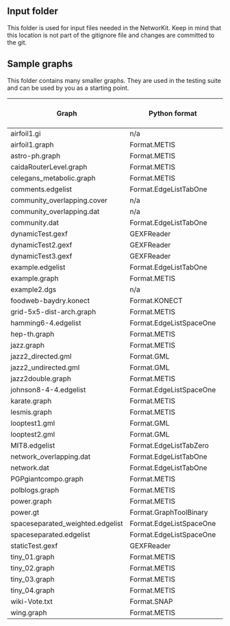 ## Input folder

This folder is used for input files needed in the NetworKit. Keep in mind that this location is not part of the gitignore file and changes are committed to the git.

## Sample graphs

This folder contains many smaller graphs. They are used in the testing suite and can be used by you as a starting point.

| Graph                            | Python format           | Cpp Reader              | Filesize (in byte) | Number of Nodes | Number of Edges | Directed | Weighted | Weblink |
|----------------------------------|-------------------------|-------------------------|--------------------|-----------------|-----------------|----------|----------|---------|
| airfoil1.gi                      | n/a                     | DibapGraphReader        | 149370             | 4253            | 12289           | FALSE    | FALSE    | n/a     |
| airfoil1.graph                   | Format.METIS            | METISGraphReader        | 116538             | 4253            | 12289           | n/a      | n/a      | n/a     |
| astro-ph.graph                   | Format.METIS            | METISGraphReader        | 1259548            | 16706           | 121251          | FALSE    | FALSE    | n/a     |
| caidaRouterLevel.graph           | Format.METIS            | METISGraphReader        | 7490360            | 192244          | 609066          | FALSE    | FALSE    | n/a     |
| celegans_metabolic.graph         | Format.METIS            | METISGraphReader        | 16015              | 453             | 2025            | FALSE    | FALSE    | n/a     |
| comments.edgelist                | Format.EdgeListTabOne   | EdgeListReader          | 127                | 10              | 10              | FALSE    | FALSE    | n/a     |
| community_overlapping.cover      | n/a                     | CoverReader             | 61                 | n/a             | n/a             | n/a      | n/a      | n/a     |
| community_overlapping.dat        | n/a                     | EdgeListCoverReader     | 83                 | n/a             | n/a             | n/a      | n/a      | n/a     |
| community.dat                    | Format.EdgeListTabOne   | EdgeListPartitionReader | 61                 | 10              | 9               | FALSE    | FALSE    | n/a     |
| dynamicTest.gexf                 | GEXFReader              | n/a                     | 2677               | n/a             | n/a             | n/a      | n/a      | n/a     |
| dynamicTest2.gexf                | GEXFReader              | n/a                     | 74818              | n/a             | n/a             | n/a      | n/a      | n/a     |
| dynamicTest3.gexf                | GEXFReader              | n/a                     | 921                | n/a             | n/a             | n/a      | n/a      | n/a     |
| example.edgelist                 | Format.EdgeListTabOne   | EdgeListReader          | 85                 | 10              | 10              | FALSE    | FALSE    | n/a     |
| example.graph                    | Format.METIS            | METISGraphReader        | 16                 | 4               | 2               | FALSE    | FALSE    | n/a     |
| example2.dgs                     | n/a                     | DGSReader               | 161                | n/a             | n/a             | n/a      | n/a      | n/a     |
| foodweb-baydry.konect            | Format.KONECT           | KONECTGraphReader       | 42847              | 128             | 2137            | TRUE     | TRUE     | n/a     |
| grid-5x5-dist-arch.graph         | Format.METIS            | METISGraphReader        | 218                | 25              | 40              | FALSE    | FALSE    | n/a     |
| hamming6-4.edgelist              | Format.EdgeListSpaceOne | EdgeListReader          | 4088               | 64              | 704             | FALSE    | FALSE    | n/a     |
| hep-th.graph                     | Format.METIS            | METISGraphReader        | 157814             | 8361            | 15751           | FALSE    | FALSE    | n/a     |
| jazz.graph                       | Format.METIS            | METISGraphReader        | 19445              | 198             | 2742            | FALSE    | FALSE    | n/a     |
| jazz2_directed.gml               | Format.GML              | GMLGraphReader          | 289                | 5               | 4               | TRUE     | FALSE    | n/a     |
| jazz2_undirected.gml             | Format.GML              | GMLGraphReader          | 276                | 5               | 4               | FALSE    | FALSE    | n/a     |
| jazz2double.graph                | Format.METIS            | METISGraphReader        | 58                 | 5               | 3               | FALSE    | TRUE     | n/a     |
| johnson8-4-4.edgelist            | Format.EdgeListSpaceOne | EdgeListReader          | 10716              | 70              | 1855            | FALSE    | FALSE    | n/a     |
| karate.graph                     | Format.METIS            | METISGraphReader        | 450                | 34              | 78              | FALSE    | FALSE    | n/a     |
| lesmis.graph                     | Format.METIS            | METISGraphReader        | 2630               | 77              | 254             | FALSE    | TRUE     | n/a     |
| looptest1.gml                    | Format.GML              | GMLGraphReader          | 676                | 9               | 12              | FALSE    | FALSE    | n/a     |
| looptest2.gml                    | Format.GML              | GMLGraphReader          | 754                | 9               | 14              | FALSE    | FALSE    | n/a     |
| MIT8.edgelist                    | Format.EdgeListTabZero  | EdgeListReader          | 2425755            | 6440            | 251252          | FALSE    | FALSE    | n/a     |
| network_overlapping.dat          | Format.EdgeListTabOne   | EdgeListReader          | 148                | 10              | 17              | FALSE    | FALSE    | n/a     |
| network.dat                      | Format.EdgeListTabOne   | EdgeListReader          | 96                 | 10              | 10              | FALSE    | FALSE    | n/a     |
| PGPgiantcompo.graph              | Format.METIS            | METISGraphReader        | 249406             | 10680           | 24316           | FALSE    | FALSE    | n/a     |
| polblogs.graph                   | Format.METIS            | METISGraphReader        | 143808             | 1490            | 16715           | FALSE    | FALSE    | n/a     |
| power.graph                      | Format.METIS            | METISGraphReader        | 67968              | 4941            | 6594            | FALSE    | FALSE    | n/a     |
| power.gt                         | Format.GraphToolBinary  | GraphToolBinaryReader   | 172599             | 4941            | 6594            | FALSE    | FALSE    | n/a     |
| spaceseparated_weighted.edgelist | Format.EdgeListSpaceOne | EdgeListReader          | 17                 | 3               | 3               | FALSE    | TRUE     | n/a     |
| spaceseparated.edgelist          | Format.EdgeListSpaceOne | EdgeListReader          | 86                 | 10              | 10              | FALSE    | FALSE    | n/a     |
| staticTest.gexf                  | GEXFReader              | n/a                     | 141043             | n/a             | n/a             | n/a      | n/a      | n/a     |
| tiny_01.graph                    | Format.METIS            | METISGraphReader        | 558                | 7               | 11              | FALSE    | FALSE    | n/a     |
| tiny_02.graph                    | Format.METIS            | METISGraphReader        | 995                | 7               | 11              | FALSE    | TRUE     | n/a     |
| tiny_03.graph                    | Format.METIS            | METISGraphReader        | 1047               | 7               | 11              | FALSE    | TRUE     | n/a     |
| tiny_04.graph                    | Format.METIS            | METISGraphReader        | 1226               | 7               | 11              | FALSE    | FALSE    | n/a     |
| wiki-Vote.txt                    | Format.SNAP             | SNAPGraphReader         | 1095061            | 7115            | 100762          | FALSE    | FALSE    | n/a     |
| wing.graph                       | Format.METIS            | METISGraphReader        | 1482391            | 62032           | 121544          | FALSE    | FALSE    | n/a     |
